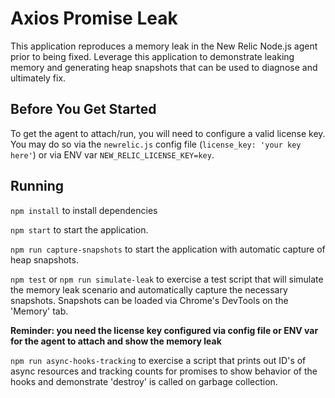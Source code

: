 # Axios Promise Leak

This application reproduces a memory leak in the New Relic Node.js agent prior to being fixed. Leverage this application to demonstrate leaking memory and generating heap snapshots that can be used to diagnose and ultimately fix.

## Before You Get Started

To get the agent to attach/run, you will need to configure a valid license key. You may do so via the `newrelic.js` config file (`license_key: 'your key here'`) or via ENV var `NEW_RELIC_LICENSE_KEY=key`.

## Running

`npm install` to install dependencies

`npm start` to start the application.

`npm run capture-snapshots` to start the application with automatic capture of heap snapshots.

`npm test` or `npm run simulate-leak` to exercise a test script that will simulate the memory leak scenario and automatically capture the necessary snapshots. Snapshots can be loaded via Chrome's DevTools on the 'Memory' tab.

  **Reminder: you need the license key configured via config file or ENV var for the agent to attach and show the memory leak**

`npm run async-hooks-tracking` to exercise a script that prints out ID's of async resources and tracking counts for promises to show behavior of the hooks and demonstrate 'destroy' is called on garbage collection.
